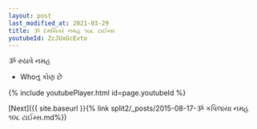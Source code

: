 ```yaml
---
layout: post
last_modified_at: 2021-03-29
title: ૐ દમયિતરે નમહ ૧૦૮ ટાઈમ્સ
youtubeId: ZcJUxGcEvto
---
```

 
 
 ૐ રુઠાવે નમહ  
 
 -  Whoતુ કોણ છે 
 
  
 
  
 
 
 
 
 
 


{% include youtubePlayer.html id=page.youtubeId %}
 
[Next]({{ site.baseurl }}{% link  split2/_posts/2015-08-17-ૐ કપિલાયા નમહ ૧૦૮ ટાઈમ્સ.md%})
 
